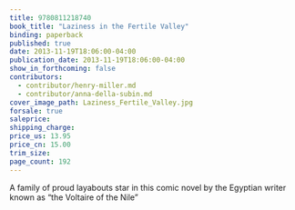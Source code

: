 ```yaml
---
title: 9780811218740
book_title: "Laziness in the Fertile Valley"
binding: paperback
published: true
date: 2013-11-19T18:06:00-04:00
publication_date: 2013-11-19T18:06:00-04:00
show_in_forthcoming: false
contributors:
  - contributor/henry-miller.md
  - contributor/anna-della-subin.md
cover_image_path: Laziness_Fertile_Valley.jpg
forsale: true
saleprice:
shipping_charge:
price_us: 13.95
price_cn: 15.00
trim_size:
page_count: 192
---
```

A family of proud layabouts star in this comic novel by the Egyptian writer known as “the Voltaire of the Nile”

